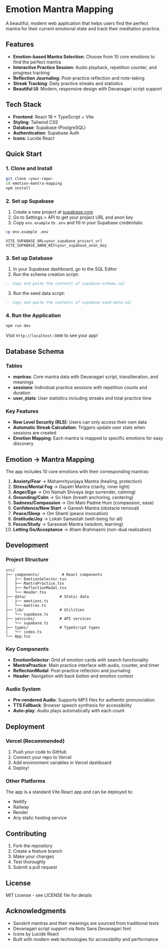 # Emotion Mantra Mapping

A beautiful, modern web application that helps users find the perfect mantra for their current emotional state and track their meditation practice.

## Features

- **Emotion-based Mantra Selection**: Choose from 10 core emotions to find the perfect mantra
- **Interactive Practice Session**: Audio playback, repetition counter, and progress tracking
- **Reflection Journaling**: Post-practice reflection and note-taking
- **Streak Tracking**: Daily practice streaks and statistics
- **Beautiful UI**: Modern, responsive design with Devanagari script support

## Tech Stack

- **Frontend**: React 18 + TypeScript + Vite
- **Styling**: Tailwind CSS
- **Database**: Supabase (PostgreSQL)
- **Authentication**: Supabase Auth
- **Icons**: Lucide React

## Quick Start

### 1. Clone and Install

```bash
git clone <your-repo>
cd emotion-mantra-mapping
npm install
```

### 2. Set up Supabase

1. Create a new project at [supabase.com](https://supabase.com)
2. Go to Settings > API to get your project URL and anon key
3. Copy `env.example` to `.env` and fill in your Supabase credentials:

```bash
cp env.example .env
```

```env
VITE_SUPABASE_URL=your_supabase_project_url
VITE_SUPABASE_ANON_KEY=your_supabase_anon_key
```

### 3. Set up Database

1. In your Supabase dashboard, go to the SQL Editor
2. Run the schema creation script:

```sql
-- Copy and paste the contents of supabase-schema.sql
```

3. Run the seed data script:

```sql
-- Copy and paste the contents of supabase-seed-data.sql
```

### 4. Run the Application

```bash
npm run dev
```

Visit `http://localhost:3000` to see your app!

## Database Schema

### Tables

- **mantras**: Core mantra data with Devanagari script, transliteration, and meanings
- **sessions**: Individual practice sessions with repetition counts and duration
- **user_stats**: User statistics including streaks and total practice time

### Key Features

- **Row Level Security (RLS)**: Users can only access their own data
- **Automatic Streak Calculation**: Triggers update user stats when sessions are created
- **Emotion Mapping**: Each mantra is mapped to specific emotions for easy discovery

## Emotion → Mantra Mapping

The app includes 10 core emotions with their corresponding mantras:

1. **Anxiety/Fear** → Mahamrityunjaya Mantra (healing, protection)
2. **Stress/Mental Fog** → Gayatri Mantra (clarity, inner light)
3. **Anger/Ego** → Om Namah Shivaya (ego surrender, calming)
4. **Grounding/Calm** → So Ham (breath anchoring, centering)
5. **Sadness/Compassion** → Om Mani Padme Hum (compassion, ease)
6. **Confidence/New Start** → Ganesh Mantra (obstacle removal)
7. **Peace/Sleep** → Om Shanti (peace invocation)
8. **Gratitude/Joy** → Lokah Samastah (well-being for all)
9. **Focus/Study** → Saraswati Mantra (wisdom, learning)
10. **Letting Go/Acceptance** → Aham Brahmasmi (non-dual realization)

## Development

### Project Structure

```
src/
├── components/          # React components
│   ├── EmotionSelector.tsx
│   ├── MantraPractice.tsx
│   ├── ReflectionModal.tsx
│   └── Header.tsx
├── data/               # Static data
│   ├── emotions.ts
│   └── mantras.ts
├── lib/                # Utilities
│   └── supabase.ts
├── services/           # API services
│   └── supabase.ts
├── types/              # TypeScript types
│   └── index.ts
└── App.tsx
```

### Key Components

- **EmotionSelector**: Grid of emotion cards with search functionality
- **MantraPractice**: Main practice interface with audio, counter, and timer
- **ReflectionModal**: Post-practice reflection and journaling
- **Header**: Navigation with back button and emotion context

### Audio System

- **Pre-rendered Audio**: Supports MP3 files for authentic pronunciation
- **TTS Fallback**: Browser speech synthesis for accessibility
- **Auto-play**: Audio plays automatically with each count

## Deployment

### Vercel (Recommended)

1. Push your code to GitHub
2. Connect your repo to Vercel
3. Add environment variables in Vercel dashboard
4. Deploy!

### Other Platforms

The app is a standard Vite React app and can be deployed to:
- Netlify
- Railway
- Render
- Any static hosting service

## Contributing

1. Fork the repository
2. Create a feature branch
3. Make your changes
4. Test thoroughly
5. Submit a pull request

## License

MIT License - see LICENSE file for details

## Acknowledgments

- Sanskrit mantras and their meanings are sourced from traditional texts
- Devanagari script support via Noto Sans Devanagari font
- Icons by Lucide React
- Built with modern web technologies for accessibility and performance

